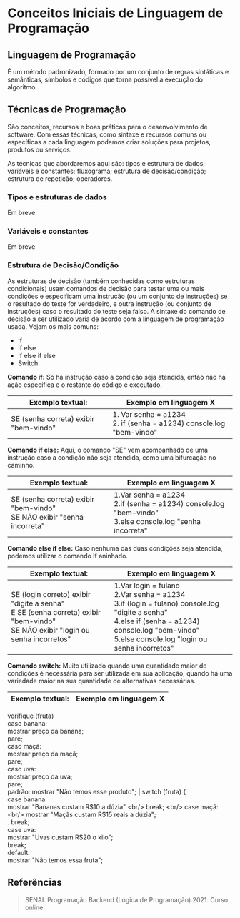 # Conceitos Iniciais de Linguagem de Programação


## Linguagem de Programação
É um método padronizado, formado por um conjunto de regras sintáticas e semânticas, símbolos e códigos que torna possível a execução do algoritmo.

## Técnicas de Programação
São conceitos, recursos e boas práticas para o desenvolvimento de software. Com essas técnicas, como sintaxe e recursos comuns ou específicas a cada linguagem podemos criar soluções para projetos, produtos ou serviços.

As técnicas que abordaremos aqui são: tipos e estrutura de dados; variáveis e constantes; fluxograma;
estrutura de decisão/condição; estrutura de repetição; operadores.

### Tipos e estruturas de dados

Em breve

### Variáveis e constantes

Em breve

### Estrutura de Decisão/Condição

As estruturas de decisão (também conhecidas como estruturas condicionais) usam comandos de decisão para testar uma ou mais condições e especificam uma instrução (ou um conjunto de instruções) se o resultado do teste for verdadeiro, e outra instrução (ou conjunto de instruções) caso o resultado do teste seja falso. A sintaxe do comando de decisão a ser utilizado varia de acordo com a linguagem de programação usada. Vejam os mais comuns:

* If
* If else
* If else if else
* Switch

**Comando if:** 
Só há instrução caso a condição seja atendida, então não há ação específica e o restante do código é executado.

Exemplo textual: |Exemplo em linguagem X
---------------- | ----------------------
SE (senha correta) exibir "bem-vindo" | 1. Var senha = a1234 <br/> 2. if (senha = a1234) console.log "bem-vindo"

**Comando if else:** 
Aqui, o comando "SE" vem acompanhado de uma instrução caso a condição não seja atendida, como uma bifurcação no caminho.

Exemplo textual: |Exemplo em linguagem X
---------------- | ----------------------
SE (senha correta) exibir "bem-vindo" <br/> SE NÃO exibir "senha incorreta" |  1.Var senha = a1234 <br/> 2.if (senha = a1234) console.log "bem-vindo" <br/> 3.else console.log "senha incorreta"

**Comando else if else:** 
Caso nenhuma das duas condições seja atendida, podemos utilizar o comando If aninhado.

Exemplo textual: |Exemplo em linguagem X
---------------- | ----------------------
SE (login correto) exibir "digite a senha"<br/> E SE (senha correta) exibir "bem-vindo" <br/> SE NÃO exibir "login ou senha incorretos" | 1.Var login = fulano <br/> 2.Var senha = a1234 <br/> 3.if (login = fulano) console.log "digite a senha" <br/> 4.else if (senha = a1234) console.log "bem-vindo" <br/> 5.else console.log "login ou senha incorretos"

**Comando switch:** 
Muito utilizado quando uma quantidade maior de condições é necessária para ser utilizada em sua aplicação, quando há uma variedade maior na sua quantidade de alternativas necessárias.

Exemplo textual: |Exemplo em linguagem X
---------------- | ----------------------
verifique (fruta) <br/>caso banana: <br/> mostrar preço da banana; <br/> pare; <br/>caso maçã: <br> mostrar preço da maçã; <br/> pare; <br/>caso uva: <br/> mostrar preço da uva;<br/> pare;<br/>
padrão: mostrar "Não temos esse produto"; | switch (fruta) { <br/> case banana: <br/>	mostrar "Bananas custam R$10 a dúzia" <br/> break; <br/> case maçã: <br/> mostrar "Maçãs custam R$15 reais a dúzia"; <br/>.	break; <br/> case uva: <br/> mostrar "Uvas custam R$20 o kilo"; <br/> break; <br/> default: <br/>	mostrar "Não temos essa fruta";


##  Referências
> SENAI. Programação Backend (Lógica de Programação).2021. Curso online.